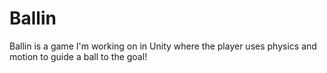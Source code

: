 # Ballin
Ballin is a game I'm working on in Unity where the player uses physics and motion to guide a ball to the goal! 
